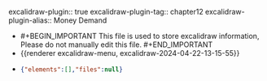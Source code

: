 excalidraw-plugin:: true
excalidraw-plugin-tag:: chapter12
excalidraw-plugin-alias:: Money Demand

- #+BEGIN_IMPORTANT
  This file is used to store excalidraw information, Please do not manually edit this file.
  #+END_IMPORTANT
- {{renderer excalidraw-menu, excalidraw-2024-04-22-13-15-55}}
- ```json
  {"elements":[],"files":null}
  ```